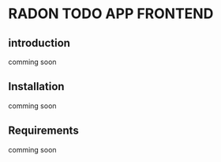 RADON TODO APP FRONTEND
=================

## introduction

comming soon

## Installation

comming soon

## Requirements

comming soon
